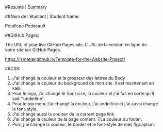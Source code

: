 #Résumé | Summary

##Nom de l'étudiant | Student Name:

Pénélope Pedneault

##GitHub Pages:

The URL of your live GitHub Pages site. L'URL de la version en ligne de votre site sur GitHub Pages.

https://jsmarier.github.io/Template-for-the-Website-Project/

##CSS:

1. J'ai changé la couleur et la grosseur des lettres du Body
2. J'ai changé la couleur du background de mon site. Il est maintenant en kaki.
3. Pour le logo, j'ai changé le front size, la couleur et j'ai fait en sorte qu'il soit ''underline''.
4.  Pour le top menu j'ai changé la couleur, j'ai underline et j'ai aussi changé le font-style.
5. J'ai changé aussi la couleur de la current page link.
6. J'ai changé la couleur de la page content. 
7.La couleur du footer.
8. Puis, j'ai changé la couleur, le border et le font-style de mes figcaption. 
